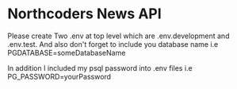 # Northcoders News API

Please create Two .env at top level which are .env.development and .env.test.
And also don't forget to include you database name i.e PGDATABASE=someDatabaseName

In addition I included my psql password into .env files i.e PG_PASSWORD=yourPassword
